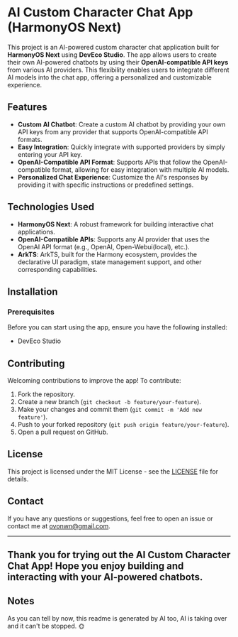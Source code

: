 # AI Custom Character Chat App (HarmonyOS Next)

This project is an AI-powered custom character chat application built for **HarmonyOS Next** using **DevEco Studio**. The app allows users to create their own AI-powered chatbots by using their **OpenAI-compatible API keys** from various AI providers. This flexibility enables users to integrate different AI models into the chat app, offering a personalized and customizable experience.

## Features

- **Custom AI Chatbot**: Create a custom AI chatbot by providing your own API keys from any provider that supports OpenAI-compatible API formats.
- **Easy Integration**: Quickly integrate with supported providers by simply entering your API key.
- **OpenAI-Compatible API Format**: Supports APIs that follow the OpenAI-compatible format, allowing for easy integration with multiple AI models.
- **Personalized Chat Experience**: Customize the AI's responses by providing it with specific instructions or predefined settings.

## Technologies Used

- **HarmonyOS Next**: A robust framework for building interactive chat applications.
- **OpenAI-Compatible APIs**: Supports any AI provider that uses the OpenAI API format (e.g., OpenAI, Open-Webui(local), etc.).
- **ArkTS**: ArkTS, built for the Harmony ecosystem, provides the declarative UI paradigm, state management support, and other corresponding capabilities.

## Installation

### Prerequisites
Before you can start using the app, ensure you have the following installed:

- DevEco Studio

## Contributing

Welcoming contributions to improve the app! To contribute:

1. Fork the repository.
2. Create a new branch (`git checkout -b feature/your-feature`).
3. Make your changes and commit them (`git commit -m 'Add new feature'`).
4. Push to your forked repository (`git push origin feature/your-feature`).
5. Open a pull request on GitHub.

## License

This project is licensed under the MIT License - see the [LICENSE](LICENSE) file for details.

## Contact

If you have any questions or suggestions, feel free to open an issue or contact me at ovonwn@gmail.com.

---
Thank you for trying out the AI Custom Character Chat App! Hope you enjoy building and interacting with your AI-powered chatbots.
---

## Notes
As you can tell by now, this readme is generated by AI too, AI is taking over and it can't be stopped. 🌞
